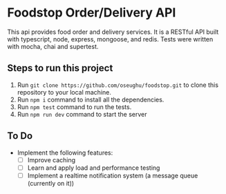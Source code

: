 # Foodstop Order/Delivery API

This api provides food order and delivery services. It is a RESTful API built with typescript, node, express, mongoose, and redis. Tests were written with mocha, chai and supertest.

## Steps to run this project

1. Run `git clone https://github.com/oseughu/foodstop.git` to clone this repository to your local machine.
2. Run `npm i` command to install all the dependencies.
3. Run `npm test` command to run the tests.
4. Run `npm run dev` command to start the server

## To Do

- Implement the following features:
  - [ ] Improve caching
  - [ ] Learn and apply load and performance testing
  - [ ] Implement a realtime notification system (a message queue (currently on it))
